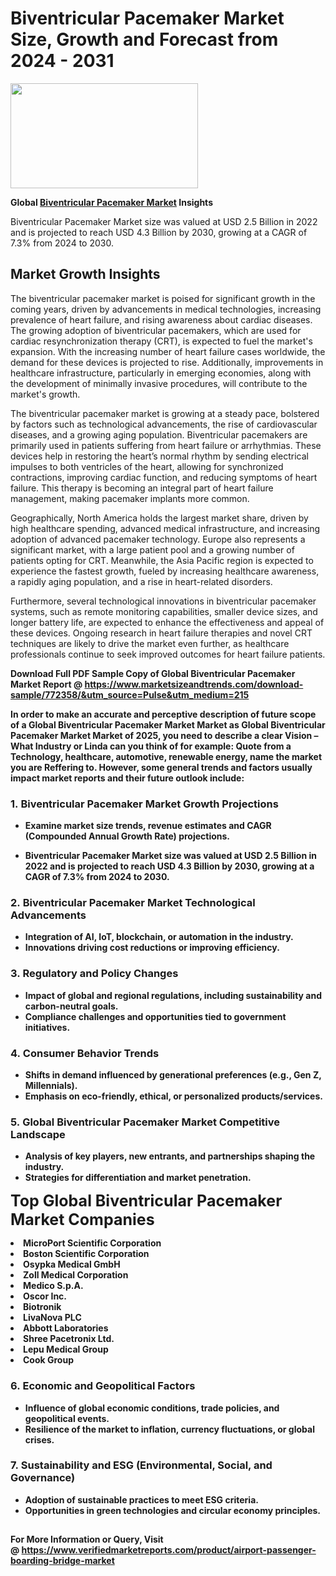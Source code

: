 <H1>Biventricular Pacemaker Market Size, Growth and Forecast from 2024 - 2031</H1><img class="aligncenter size-medium wp-image-584254" src="https://thirdeyenews.in/wp-content/uploads/2024/09/Global-Market-Research-300x168.jpeg" alt="" width="300" height="168" /><p><strong>Global&nbsp;<a href="https://www.marketsizeandtrends.com/download-sample/772358/&amp;utm_source=Pulse&amp;utm_medium=215">Biventricular Pacemaker Market</a> Insights</strong></p><p>Biventricular Pacemaker Market size was valued at USD 2.5 Billion in 2022 and is projected to reach USD 4.3 Billion by 2030, growing at a CAGR of 7.3% from 2024 to 2030.</p><p><h2>Market Growth Insights</h2> <p>The biventricular pacemaker market is poised for significant growth in the coming years, driven by advancements in medical technologies, increasing prevalence of heart failure, and rising awareness about cardiac diseases. The growing adoption of biventricular pacemakers, which are used for cardiac resynchronization therapy (CRT), is expected to fuel the market's expansion. With the increasing number of heart failure cases worldwide, the demand for these devices is projected to rise. Additionally, improvements in healthcare infrastructure, particularly in emerging economies, along with the development of minimally invasive procedures, will contribute to the market's growth.</p> <p><strong></strong></p> <p>The biventricular pacemaker market is growing at a steady pace, bolstered by factors such as technological advancements, the rise of cardiovascular diseases, and a growing aging population. Biventricular pacemakers are primarily used in patients suffering from heart failure or arrhythmias. These devices help in restoring the heart’s normal rhythm by sending electrical impulses to both ventricles of the heart, allowing for synchronized contractions, improving cardiac function, and reducing symptoms of heart failure. This therapy is becoming an integral part of heart failure management, making pacemaker implants more common.</p> <p>Geographically, North America holds the largest market share, driven by high healthcare spending, advanced medical infrastructure, and increasing adoption of advanced pacemaker technology. Europe also represents a significant market, with a large patient pool and a growing number of patients opting for CRT. Meanwhile, the Asia Pacific region is expected to experience the fastest growth, fueled by increasing healthcare awareness, a rapidly aging population, and a rise in heart-related disorders.</p> <p>Furthermore, several technological innovations in biventricular pacemaker systems, such as remote monitoring capabilities, smaller device sizes, and longer battery life, are expected to enhance the effectiveness and appeal of these devices. Ongoing research in heart failure therapies and novel CRT techniques are likely to drive the market even further, as healthcare professionals continue to seek improved outcomes for heart failure patients.</p> <p><strong></p><p><span class=""><strong>Download Full PDF Sample Copy of Global Biventricular Pacemaker Market Report</strong> @ <a href="https://www.marketsizeandtrends.com/download-sample/772358/&amp;utm_source=Pulse&amp;utm_medium=215" target="_blank">https://www.marketsizeandtrends.com/download-sample/772358/&amp;utm_source=Pulse&amp;utm_medium=215</a></span></p><p>In order to make an accurate and perceptive description of future scope of a Global&nbsp;Biventricular Pacemaker Market Market as Global&nbsp;Biventricular Pacemaker Market Market of 2025, you need to describe a clear Vision &ndash; What Industry or Linda can you think of for example: Quote from a Technology, healthcare, automotive, renewable energy, name the market you are Reffering to. However, some general trends and factors usually impact market reports and their future outlook include:</p><h3>1.&nbsp;<strong>Biventricular Pacemaker Market Growth Projections</strong></h3><ul><li>Examine market size trends, revenue estimates and CAGR (Compounded Annual Growth Rate) projections.</li><li><p>Biventricular Pacemaker Market size was valued at USD 2.5 Billion in 2022 and is projected to reach USD 4.3 Billion by 2030, growing at a CAGR of 7.3% from 2024 to 2030.</p></li></ul><h3>2.&nbsp;<strong>Biventricular Pacemaker Market Technological Advancements</strong></h3><ul><li>Integration of AI, IoT, blockchain, or automation in the industry.</li><li>Innovations driving cost reductions or improving efficiency.</li></ul><h3>3.&nbsp;<strong>Regulatory and Policy Changes</strong></h3><ul><li>Impact of global and regional regulations, including sustainability and carbon-neutral goals.</li><li>Compliance challenges and opportunities tied to government initiatives.</li></ul><h3>4.&nbsp;<strong>Consumer Behavior Trends</strong></h3><ul><li>Shifts in demand influenced by generational preferences (e.g., Gen Z, Millennials).</li><li>Emphasis on eco-friendly, ethical, or personalized products/services.</li></ul><h3>5.&nbsp;<strong>Global Biventricular Pacemaker Market Competitive Landscape</strong></h3><ul><li>Analysis of key players, new entrants, and partnerships shaping the industry.</li><li>Strategies for differentiation and market penetration.</li></ul><p data-pm-slice="1 1 []"><span style="color: inherit; font-family: inherit; font-size: 25px;">Top Global Biventricular Pacemaker Market Companies</span></p><div class="" data-test-id=""><p><li>MicroPort Scientific Corporation</li><li> Boston Scientific Corporation</li><li> Osypka Medical GmbH</li><li> Zoll Medical Corporation</li><li> Medico S.p.A.</li><li> Oscor Inc.</li><li> Biotronik</li><li> LivaNova PLC</li><li> Abbott Laboratories</li><li> Shree Pacetronix Ltd.</li><li> Lepu Medical Group</li><li> Cook Group</li></p></div><h3>6.&nbsp;<strong>Economic and Geopolitical Factors</strong></h3><ul><li>Influence of global economic conditions, trade policies, and geopolitical events.</li><li>Resilience of the market to inflation, currency fluctuations, or global crises.</li></ul><h3>7.&nbsp;<strong>Sustainability and ESG (Environmental, Social, and Governance)</strong></h3><ul><li>Adoption of sustainable practices to meet ESG criteria.</li><li>Opportunities in green technologies and circular economy principles.</li></ul><h2><strong style="font-size: 14px;">For More Information or Query, Visit @&nbsp;</strong><a style="background-color: #ffffff; font-size: 14px;" href="https://www.marketsizeandtrends.com/report/biventricular-pacemaker-market/" target="_blank">https://www.verifiedmarketreports.com/product/airport-passenger-boarding-bridge-market</a></h2>
